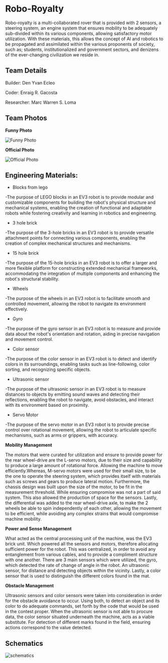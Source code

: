 Robo-Royalty
====

Robo-royalty is a multi-collaborated rover that is provided with 2 sensors, a steering system, an engine system that ensures mobility to be adequately sub-divided within its various components, allowing satisfactory motor utilization. With these materials, this allows the concept of AI and robotics to be propagated and assimilated within the various proponents of society, such as; students, institutionalized and government sectors, and denizens of the ever-changing civilization we reside in. 

## Team Details 

Builder: Den Yvan Ecleo

Coder: Enraig R. Gacosta

Researcher: Marc Warren S. Loma

## Team Photos

**Funny Photo**

![Funny Photo](https://github.com/binksera/Robo-Royalty--WRO--Future-Engineers/blob/aca9caa2913c493eced1d5b47a3b6142e6d69de0/t-photos/Funny%20Photo.png)

**Official Photo**

![Official Photo](https://github.com/binksera/Robo-Royalty--WRO--Future-Engineers/blob/aca9caa2913c493eced1d5b47a3b6142e6d69de0/t-photos/Official%20Photo.png)

## Engineering Materials:

 - Blocks from lego

-The purpose of LEGO blocks in an EV3 robot is to provide modular and customizable components for building the robot's physical structure and mechanical systems, enabling the creation of functional and adaptable robots while fostering creativity and learning in robotics and engineering.

 - 3 hole brick

-The purpose of the 3-hole bricks in an EV3 robot is to provide versatile attachment points for connecting various components, enabling the creation of complex mechanical structures and mechanisms.

 - 15 hole brick

-The purpose of the 15-hole bricks in an EV3 robot is to offer a larger and more flexible platform for constructing extended mechanical frameworks, accommodating the integration of multiple components and enhancing the robot's structural stability.

 - Wheels

-The purpose of the wheels in an EV3 robot is to facilitate smooth and controlled movement, allowing the robot to navigate its environment effectively.

 - Gyro

-The purpose of the gyro sensor in an EV3 robot is to measure and provide data about the robot's orientation and rotation, aiding in precise navigation and movement control.

 - Color sensor

-The purpose of the color sensor in an EV3 robot is to detect and identify colors in its surroundings, enabling tasks such as line-following, color sorting, and recognizing specific objects.

 - Ultrasonic sensor

-The purpose of the ultrasonic sensor in an EV3 robot is to measure distances to objects by emitting sound waves and detecting their reflections, enabling the robot to navigate, avoid obstacles, and interact with its environment based on proximity.

 - Servo Motor 

-The purpose of the servo motor in an EV3 robot is to provide precise control over rotational movement, allowing the robot to articulate specific mechanisms, such as arms or grippers, with accuracy.

**Mobility Management**

The motors that were curated for utilization and ensure to provide power for the rear wheel-drive are the L-servo motors, due to their size and capability to produce a large amount of rotational force. Allowing the machine to move efficiently.Whereas, M-servo motors were used for their small size, to be the one to operate the steering system, which provides itself with materials such as screws and gears to produce lateral motion.
	Furthermore, the chassis design was built upon the size of the motor, to be fit in the measurement threshold. While ensuring compromise was not a part of said system. This also allowed the production of space for the sensors.
	Lastly, the differential was added to the rear wheel-drive axle, to make the 2 wheels be able to spin independently of each other, allowing the movement to be efficient, while avoiding any complex strains that would compromise machine mobility.

**Power and Sense Management**

What acted as the central processing unit of the machine, was the EV3 brick unit. Which powered all the sensors and motors, therefore allocating sufficient power for the robot. This was centralized, in order to avoid any entanglement from various cables, and to provide a compliment structure with one another. 
	There are 3 main sensors which were utilized, the gyro, which detected the rate of change of angle in the robot. An ultrasonic sensor, for distance and detecting objects within the vicinity. Lastly, a color sensor that is used to distinguish the different colors found in the mat.

**Obstacle Management**

Ultrasonic sensors and color sensors were taken into consideration in order for the obstacle avoidance to occur. Using both, to detect an object and its color to do adequate commands, set forth by the code that would be used in the contest proper. When the ultrasonic sensor is not able to procure data, the color sensor situated underneath the machine, acts as a viable substitute. For detection of different marks found in the field, ensuring actions correspond to the value detected.

## Schematics

![schematics](https://github.com/binksera/Robo-Royalty--WRO--Future-Engineers/blob/3c52bfb5d90208b54006214d9edb91eacf278f0e/schemes/Schematic.jpg)
